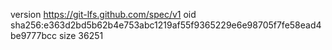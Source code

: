 version https://git-lfs.github.com/spec/v1
oid sha256:e363d2bd5b62b4e753abc1219af55f9365229e6e98705f7fe58ead4be9777bcc
size 36251

